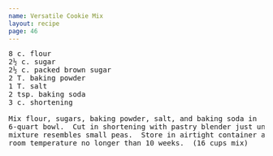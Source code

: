 ```yaml
---
name: Versatile Cookie Mix
layout: recipe
page: 46
---
```


<pre>
8 c. flour
2½ c. sugar
2½ c. packed brown sugar
2 T. baking powder
1 T. salt
2 tsp. baking soda
3 c. shortening

Mix flour, sugars, baking powder, salt, and baking soda in
6-quart bowl.  Cut in shortening with pastry blender just until
mixture resembles small peas.  Store in airtight container at
room temperature no longer than 10 weeks.  (16 cups mix)
</pre>

